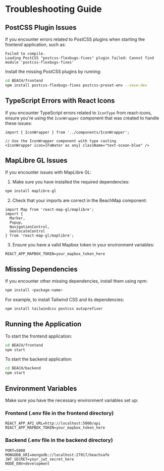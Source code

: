 # Troubleshooting Guide

## PostCSS Plugin Issues

If you encounter errors related to PostCSS plugins when starting the frontend application, such as:

```
Failed to compile.
Loading PostCSS "postcss-flexbugs-fixes" plugin failed: Cannot find module 'postcss-flexbugs-fixes'
```

Install the missing PostCSS plugins by running:

```bash
cd BEACH/frontend
npm install postcss-flexbugs-fixes postcss-preset-env --save-dev
```

## TypeScript Errors with React Icons

If you encounter TypeScript errors related to `IconType` from react-icons, ensure you're using the `IconWrapper` component that was created to handle these issues:

```tsx
import { IconWrapper } from '../components/IconWrapper';

// Use the IconWrapper component with type casting
<IconWrapper icon={FaWater as any} className="text-ocean-blue" />
```

## MapLibre GL Issues

If you encounter issues with MapLibre GL:

1. Make sure you have installed the required dependencies:

```bash
npm install maplibre-gl
```

2. Check that your imports are correct in the BeachMap component:

```tsx
import Map from 'react-map-gl/maplibre';
import { 
  Marker, 
  Popup, 
  NavigationControl, 
  GeolocateControl
} from 'react-map-gl/maplibre';
```

3. Ensure you have a valid Mapbox token in your environment variables:

```
REACT_APP_MAPBOX_TOKEN=your_mapbox_token_here
```

## Missing Dependencies

If you encounter other missing dependencies, install them using npm:

```bash
npm install <package-name>
```

For example, to install Tailwind CSS and its dependencies:

```bash
npm install tailwindcss postcss autoprefixer
```

## Running the Application

To start the frontend application:

```bash
cd BEACH/frontend
npm start
```

To start the backend application:

```bash
cd BEACH/backend
npm start
```

## Environment Variables

Make sure you have the necessary environment variables set up:

### Frontend (.env file in the frontend directory)

```
REACT_APP_API_URL=http://localhost:5000/api
REACT_APP_MAPBOX_TOKEN=your_mapbox_token_here
```

### Backend (.env file in the backend directory)

```
PORT=5000
MONGODB_URI=mongodb://localhost:27017/beachsafe
JWT_SECRET=your_jwt_secret_here
NODE_ENV=development
``` 